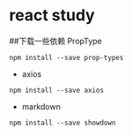 # react study
##下载一些依赖
PropType
```shell script
npm install --save prop-types
```
- axios
```shell script
npm install --save axios
```
- markdown
```shell script
npm install --save showdown
```
